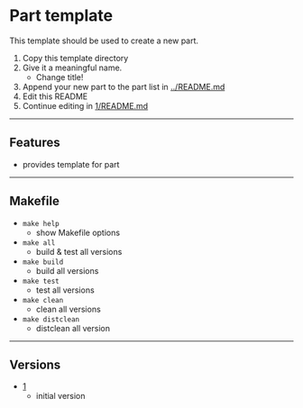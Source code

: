 <!-- Part <TITLE> -->
# Part template

<!-- SHORT DESCRIPTION OF YOUR PART -->
This template should be used to create a new part.
1. Copy this template directory
2. Give it a meaningful name.
   - Change title!
3. Append your new part to the part list in [../README.md](../README.md)
4. Edit this README
5. Continue editing in [1/README.md](./1/README.md)

---
## Features
<!-- LIST OF FEATURES -->
- provides template for part

---
## Makefile
<!-- LIST OF MANDATORY MAKEFILE TARGETS -->
- `make help`
  - show Makefile options
- `make all`
  - build & test all versions
- `make build`
  - build all versions
- `make test`
  - test all versions
- `make clean`
  - clean all versions
- `make distclean`
  - distclean all version

---
## Versions
<!-- PLEASE LIST ALL VERSIONS OF YOUR PART    -->
<!-- INCLUDING A SHORT DESCRIPTION OF CHANGES -->
<!-- LATEST VERSION SHOULD BE ON TOP!         -->
- [1](./1/README.md)
  - initial version